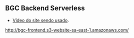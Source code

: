 ## BGC Backend Serverless

- [Vídeo do site sendo usado](https://www.youtube.com/watch?v=kWpBPtolxFw).

http://bgc-frontend.s3-website-sa-east-1.amazonaws.com/
